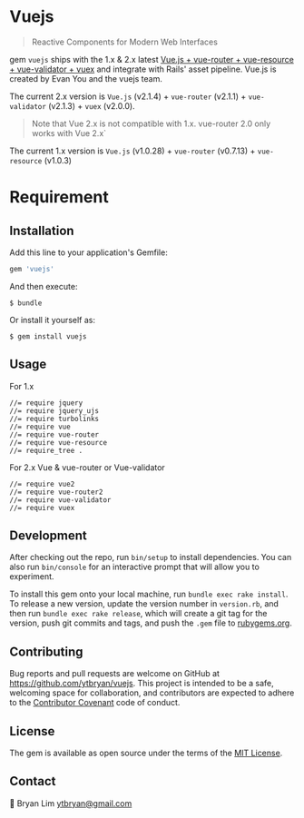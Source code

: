 # Vuejs

> Reactive Components for Modern Web Interfaces

gem `vuejs` ships with the 1.x & 2.x latest [Vue.js + vue-router + vue-resource + vue-validator + vuex](http://vuejs.org/) and integrate with Rails' asset pipeline. Vue.js is created by Evan You and the vuejs team.

The current 2.x version is `Vue.js` (v2.1.4) + `vue-router` (v2.1.1) + `vue-validator` (v2.1.3) + `vuex` (v2.0.0).
> Note that Vue 2.x is not compatible with 1.x. vue-router 2.0 only works with Vue 2.x`

The current 1.x version is `Vue.js` (v1.0.28) + `vue-router` (v0.7.13) + `vue-resource` (v1.0.3)

# Requirement



## Installation

Add this line to your application's Gemfile:

```ruby
gem 'vuejs'
```

And then execute:

    $ bundle

Or install it yourself as:

    $ gem install vuejs

## Usage

For 1.x

```
//= require jquery
//= require jquery_ujs
//= require turbolinks
//= require vue
//= require vue-router
//= require vue-resource
//= require_tree .
```

For 2.x Vue & vue-router or Vue-validator
```
//= require vue2
//= require vue-router2
//= require vue-validator
//= require vuex

```

## Development

After checking out the repo, run `bin/setup` to install dependencies. You can also run `bin/console` for an interactive prompt that will allow you to experiment.

To install this gem onto your local machine, run `bundle exec rake install`. To release a new version, update the version number in `version.rb`, and then run `bundle exec rake release`, which will create a git tag for the version, push git commits and tags, and push the `.gem` file to [rubygems.org](https://rubygems.org).

## Contributing

Bug reports and pull requests are welcome on GitHub at https://github.com/ytbryan/vuejs. This project is intended to be a safe, welcoming space for collaboration, and contributors are expected to adhere to the [Contributor Covenant](http://contributor-covenant.org) code of conduct.


## License

The gem is available as open source under the terms of the [MIT License](http://opensource.org/licenses/MIT).


## Contact

📮 Bryan Lim ytbryan@gmail.com

